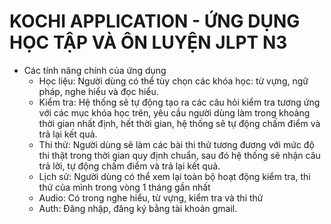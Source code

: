 # KOCHI APPLICATION - ỨNG DỤNG HỌC TẬP VÀ ÔN LUYỆN JLPT N3
* Các tính năng chính của ứng dụng
    * Học liệu: Người dùng có thể tùy chọn các khóa học: từ vựng, ngữ pháp, nghe hiểu và đọc hiểu.
    * Kiểm tra: Hệ thống sẽ tự động tạo ra các câu hỏi kiểm tra tương ứng với các mục khóa học trên, yêu cầu người dùng làm trong khoảng thời gian nhất định, hết thời gian, hệ thống sẽ tự động chấm điểm và trả lại kết quả.
    * Thi thử: Người dùng sẽ làm các bài thi thử tương đương với mức độ thi thật trong thời gian quy định chuẩn, sau đó hệ thống sẽ nhận câu trả lời, tự động chấm điểm và trả lại kết quả.
    * Lịch sử: Người dùng có thể xem lại toàn bộ hoạt động kiểm tra, thi thử của mình trong vòng 1 tháng gần nhất
    * Audio: Có trong nghe hiểu, từ vựng, kiểm tra và thi thử
    * Auth: Đăng nhập, đăng ký bằng tài khoản gmail.